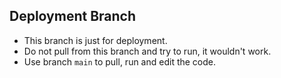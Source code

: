 ## Deployment Branch

- This branch is just for deployment.
- Do not pull from this branch and try to run, it wouldn't work.
- Use branch `main` to pull, run and edit the code.
